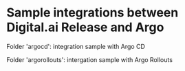 # Sample integrations between Digital.ai Release and Argo


Folder 'argocd': integration sample with Argo CD

Folder 'argorollouts': intergation sample with Argo Rollouts

